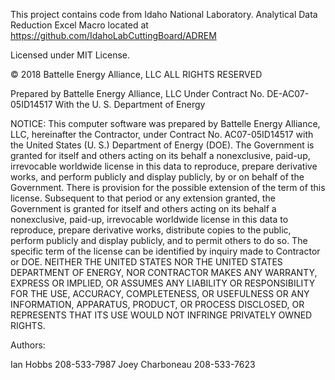 This project contains code from Idaho National Laboratory. 
Analytical Data Reduction Excel Macro located at https://github.com/IdahoLabCuttingBoard/ADREM


Licensed under MIT License.


© 2018 Battelle Energy Alliance, LLC
ALL RIGHTS RESERVED

Prepared by Battelle Energy Alliance, LLC
Under Contract No. DE-AC07-05ID14517
With the U. S. Department of Energy

NOTICE:  This computer software was prepared by Battelle Energy
Alliance, LLC, hereinafter the Contractor, under Contract
No. AC07-05ID14517 with the United States (U. S.) Department of
Energy (DOE).  The Government is granted for itself and others acting on
its behalf a nonexclusive, paid-up, irrevocable worldwide license in this
data to reproduce, prepare derivative works, and perform publicly and
display publicly, by or on behalf of the Government. There is provision for
the possible extension of the term of this license.  Subsequent to that
period or any extension granted, the Government is granted for itself and
others acting on its behalf a nonexclusive, paid-up, irrevocable worldwide
license in this data to reproduce, prepare derivative works, distribute
copies to the public, perform publicly and display publicly, and to permit
others to do so.  The specific term of the license can be identified by
inquiry made to Contractor or DOE.  NEITHER THE UNITED STATES NOR THE UNITED
STATES DEPARTMENT OF ENERGY, NOR CONTRACTOR MAKES ANY WARRANTY, EXPRESS OR
IMPLIED, OR ASSUMES ANY LIABILITY OR RESPONSIBILITY FOR THE USE, ACCURACY,
COMPLETENESS, OR USEFULNESS OR ANY INFORMATION, APPARATUS, PRODUCT, OR
PROCESS DISCLOSED, OR REPRESENTS THAT ITS USE WOULD NOT INFRINGE PRIVATELY
OWNED RIGHTS.

Authors: 

Ian Hobbs 208-533-7987
Joey Charboneau 208-533-7623


